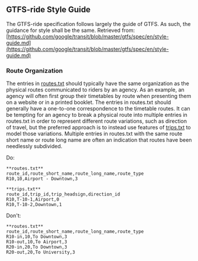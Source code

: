 ## GTFS-ride Style Guide

The GTFS-ride specification follows largely the guide of GTFS. As such, the guidance for style shall be the same.
Retrieved from: [https://github.com/google/transit/blob/master/gtfs/spec/en/style-guide.md](https://github.com/google/transit/blob/master/gtfs/spec/en/style-guide.md)


### Route Organization

The entries in [routes.txt](reference.md#routes.txt) should typically have the same organization as the physical routes communicated to riders by an agency. As an example, an agency will often first group their timetables by route when presenting them on a website or in a printed booklet. The entries in routes.txt should generally have a one-to-one correspondence to the timetable routes. It can be tempting for an agency to break a physical route into multiple entries in routes.txt in order to represent different route variations, such as direction of travel, but the preferred approach is to instead use features of [trips.txt](reference.md#trips.txt) to model those variations. Multiple entries in routes.txt with the same route short name or route long name are often an indication that routes have been needlessly subdivided.

Do:

~~~
**routes.txt**
route_id,route_short_name,route_long_name,route_type
R10,10,Airport - Downtown,3
~~~

~~~
**trips.txt**
route_id,trip_id,trip_headsign,direction_id
R10,T-10-1,Airport,0
R10,T-10-2,Downtown,1
~~~

Don't:

~~~
**routes.txt**
route_id,route_short_name,route_long_name,route_type
R10-in,10,To Downtown,3
R10-out,10,To Airport,3
R20-in,20,To Downtown,3
R20-out,20,To University,3
~~~
